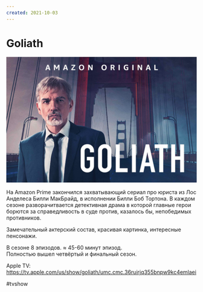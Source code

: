 ```yaml
---
created: 2021-10-03
---
```


# Goliath

![Goliath promo](goliath.jpg "Goliath promo")

На Amazon Prime закончился захватывающий сериал про юриста из Лос Анделеса Билли МакБрайд, в исполнении Билли Боб Тортона. В каждом сезоне разворачитвается детективная драма в которой главные герои борются за справедливость в суде против, казалось бы, непобедимых противников.

Замечательный актерский состав, красивая картинка, интересные пенсонажи.

В сезоне 8 эпизодов. ≈ 45-60 минут эпизод.<br>
Полностью вышел четвёртый и финальный сезон.

Apple TV: https://tv.apple.com/us/show/goliath/umc.cmc.36ruirjq355bnpw9kc4emlaei

#tvshow
